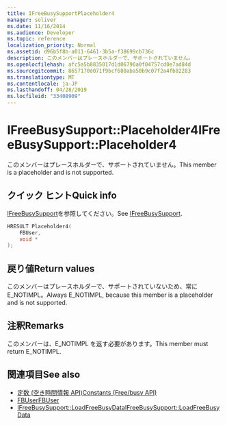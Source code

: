```yaml
---
title: IFreeBusySupportPlaceholder4
manager: soliver
ms.date: 11/16/2014
ms.audience: Developer
ms.topic: reference
localization_priority: Normal
ms.assetid: d96b5f8b-a011-6461-3b5a-f38699cb736c
description: このメンバーはプレースホルダーで、サポートされていません。
ms.openlocfilehash: afc5a5b8835017d1d06790a0f04757cd0e7ad84d
ms.sourcegitcommit: 8657170d071f9bcf680aba50b9c07f2a4fb82283
ms.translationtype: MT
ms.contentlocale: ja-JP
ms.lasthandoff: 04/28/2019
ms.locfileid: "33408909"
---
```

# <a name="ifreebusysupportplaceholder4"></a><span data-ttu-id="c2b2a-103">IFreeBusySupport::Placeholder4</span><span class="sxs-lookup"><span data-stu-id="c2b2a-103">IFreeBusySupport::Placeholder4</span></span>

<span data-ttu-id="c2b2a-104">このメンバーはプレースホルダーで、サポートされていません。</span><span class="sxs-lookup"><span data-stu-id="c2b2a-104">This member is a placeholder and is not supported.</span></span>
  
## <a name="quick-info"></a><span data-ttu-id="c2b2a-105">クイック ヒント</span><span class="sxs-lookup"><span data-stu-id="c2b2a-105">Quick info</span></span>

<span data-ttu-id="c2b2a-106">[IFreeBusySupport](ifreebusysupport.md)を参照してください。</span><span class="sxs-lookup"><span data-stu-id="c2b2a-106">See [IFreeBusySupport](ifreebusysupport.md).</span></span>
  
```cpp
HRESULT Placeholder4( 
    FBUser, 
    void * 
);

```

## <a name="return-values"></a><span data-ttu-id="c2b2a-107">戻り値</span><span class="sxs-lookup"><span data-stu-id="c2b2a-107">Return values</span></span>

<span data-ttu-id="c2b2a-108">このメンバーはプレースホルダーで、サポートされていないため、常に E_NOTIMPL。</span><span class="sxs-lookup"><span data-stu-id="c2b2a-108">Always E_NOTIMPL, because this member is a placeholder and is not supported.</span></span>
  
## <a name="remarks"></a><span data-ttu-id="c2b2a-109">注釈</span><span class="sxs-lookup"><span data-stu-id="c2b2a-109">Remarks</span></span>

<span data-ttu-id="c2b2a-110">このメンバーは、E_NOTIMPL を返す必要があります。</span><span class="sxs-lookup"><span data-stu-id="c2b2a-110">This member must return E_NOTIMPL.</span></span>
  
## <a name="see-also"></a><span data-ttu-id="c2b2a-111">関連項目</span><span class="sxs-lookup"><span data-stu-id="c2b2a-111">See also</span></span>

- [<span data-ttu-id="c2b2a-112">定数 (空き時間情報 API)</span><span class="sxs-lookup"><span data-stu-id="c2b2a-112">Constants (Free/busy API)</span></span>](constants-free-busy-api.md)
- [<span data-ttu-id="c2b2a-113">FBUser</span><span class="sxs-lookup"><span data-stu-id="c2b2a-113">FBUser</span></span>](fbuser.md) 
- [<span data-ttu-id="c2b2a-114">IFreeBusySupport::LoadFreeBusyData</span><span class="sxs-lookup"><span data-stu-id="c2b2a-114">IFreeBusySupport::LoadFreeBusyData</span></span>](ifreebusysupport-loadfreebusydata.md)

